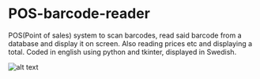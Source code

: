 # POS-barcode-reader
POS(Point of sales) system to scan barcodes, read said barcode from a database and display it on screen. Also reading prices etc and displaying a total. Coded in english using python and tkinter, displayed in Swedish.

![alt text](/img.png)
